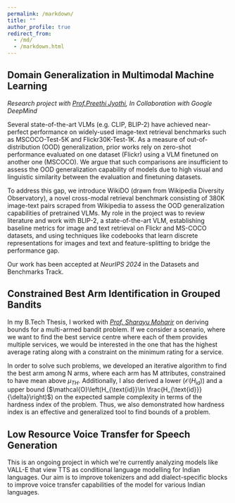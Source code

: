 ```yaml
---
permalink: /markdown/
title: ""
author_profile: true
redirect_from: 
  - /md/
  - /markdown.html
---
```


## Domain Generalization in Multimodal Machine Learning

*Research project with [Prof.Preethi Jyothi](https://www.cse.iitb.ac.in/~pjyothi/), In Collaboration with Google DeepMind*

Several state-of-the-art VLMs (e.g. CLIP, BLIP-2) have achieved near-perfect performance on widely-used image-text retrieval benchmarks such as MSCOCO-Test-5K and Flickr30K-Test-1K. As a measure of out-of-distribution (OOD) generalization, prior works rely on zero-shot performance evaluated on one dataset (Flickr) using a VLM finetuned on another one (MSCOCO). We argue that such comparisons are insufficient to assess the OOD generalization capability of models due to high visual and linguistic similarity between the evaluation and finetuning datasets.

To address this gap, we introduce WikiDO (drawn from Wikipedia Diversity Observatory), a novel cross-modal retrieval benchmark consisting of 380K image-text pairs scraped from Wikipedia to assess the OOD generalization capabilities of pretrained VLMs. My role in the project was to review literature and work with BLIP-2, a state-of-the-art VLM, establishing baseline metrics for image and text retrieval on Flickr and MS-COCO datasets, and using techniques like codebooks that learn discrete representations for images and text and feature-splitting to bridge the performance gap. 

Our work has been accepted at *NeurIPS 2024* in the Datasets and Benchmarks Track.

## Constrained Best Arm Identification in Grouped Bandits

In my B.Tech Thesis, I worked with *[Prof. Sharayu Moharir](https://sites.google.com/view/sharayu-homepage/home)* on deriving bounds for a multi-armed bandit problem. If we consider a scenario, where we want to find the best service centre where each of them provides multiple services, we would be interested in the one that has the highest average rating along with a constraint on the minimum rating for a service. 

In order to solve such problems, we developed an iterative algorithm to find the best arm among N arms, where each arm has M attributes, constrained to have mean above $\mu_{TH}$. Additionally, I also derived a lower ($\mathcal{O}\left(H_{\text{id}}\right)$) and a upper bound ($\mathcal{O}\left(H_{\text{id}}\ln \frac{H_{\text{id}}}{\delta}\right)$) on the expected sample complexity in terms of the hardness index of the problem. Thus, we also demonstrated how hardness index is an effective and generalized tool to find bounds of a problem.

## Low Resource Voice Transfer for Speech Generation

This is an ongoing project in which we're currently analyzing models like VALL-E that view TTS as conditional language modelling for Indian languages. Our aim is to improve tokenizers and add dialect-specific blocks to improve voice transfer capabilities of the model for various Indian languages.